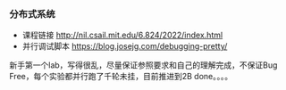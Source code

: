 ### 分布式系统

- 课程链接 http://nil.csail.mit.edu/6.824/2022/index.html
- 并行调试脚本 https://blog.josejg.com/debugging-pretty/

新手第一个lab，写得很乱，尽量保证参照要求和自己的理解完成，不保证Bug Free，每个实验都并行跑了千轮未挂，目前推进到2B done。。。。